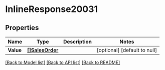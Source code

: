 # InlineResponse20031

## Properties
Name | Type | Description | Notes
------------ | ------------- | ------------- | -------------
**Value** | [**[]SalesOrder**](salesOrder.md) |  | [optional] [default to null]

[[Back to Model list]](../README.md#documentation-for-models) [[Back to API list]](../README.md#documentation-for-api-endpoints) [[Back to README]](../README.md)

